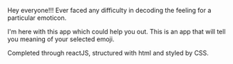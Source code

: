 Hey everyone!!!
Ever faced any difficulty in decoding the feeling for a particular emoticon.


I'm here with this app which could help you out. 
This is an app that will tell you meaning of your selected emoji. 

Completed through reactJS, structured with html and styled by CSS.

